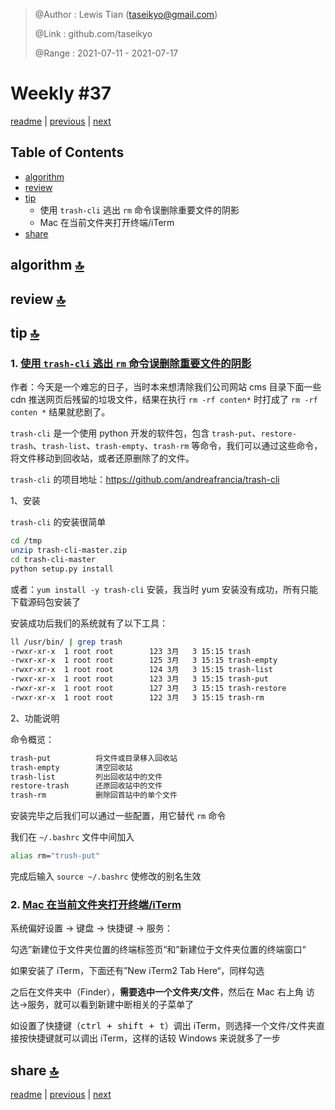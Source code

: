 > @Author  : Lewis Tian (taseikyo@gmail.com)
>
> @Link    : github.com/taseikyo
>
> @Range   : 2021-07-11 - 2021-07-17

# Weekly #37

[readme](../README.md) | [previous](202107W2.md) | [next](202107W4.md)

## Table of Contents

- [algorithm](#algorithm-)
- [review](#review-)
- [tip](#tip-)
    - 使用 `trash-cli` 逃出 `rm` 命令误删除重要文件的阴影
    - Mac 在当前文件夹打开终端/iTerm
- [share](#share-)

## algorithm [🔝](#weekly-37)

## review [🔝](#weekly-37)

## tip [🔝](#weekly-37)

### 1. [使用 `trash-cli` 逃出 `rm` 命令误删除重要文件的阴影](https://www.cnblogs.com/saneri/p/5239518.html)

作者：今天是一个难忘的日子，当时本来想清除我们公司网站 cms 目录下面一些 cdn 推送网页后残留的垃圾文件，结果在执行 `rm -rf conten*` 时打成了 `rm -rf conten *` 结果就悲剧了。

`trash-cli` 是一个使用 python 开发的软件包，包含 `trash-put`、`restore-trash`、`trash-list`、`trash-empty`、`trash-rm` 等命令，我们可以通过这些命令，将文件移动到回收站，或者还原删除了的文件。

`trash-cli` 的项目地址：https://github.com/andreafrancia/trash-cli

1、安装

`trash-cli` 的安装很简单


```Bash
cd /tmp
unzip trash-cli-master.zip
cd trash-cli-master
python setup.py install
```

或者：`yum install -y trash-cli` 安装，我当时 yum 安装没有成功，所有只能下载源码包安装了

安装成功后我们的系统就有了以下工具：

```Bash
ll /usr/bin/ | grep trash
-rwxr-xr-x  1 root root        123 3月   3 15:15 trash
-rwxr-xr-x  1 root root        125 3月   3 15:15 trash-empty
-rwxr-xr-x  1 root root        124 3月   3 15:15 trash-list
-rwxr-xr-x  1 root root        123 3月   3 15:15 trash-put
-rwxr-xr-x  1 root root        127 3月   3 15:15 trash-restore
-rwxr-xr-x  1 root root        122 3月   3 15:15 trash-rm
```

2、功能说明

命令概览：

```Bash
trash-put          将文件或目录移入回收站
trash-empty        清空回收站
trash-list         列出回收站中的文件
restore-trash      还原回收站中的文件
trash-rm           删除回首站中的单个文件
```

安装完毕之后我们可以通过一些配置，用它替代 `rm` 命令

我们在 `~/.bashrc` 文件中间加入

```bash
alias rm="trush-put"
```

完成后输入 `source ~/.bashrc` 使修改的别名生效

### 2. [Mac 在当前文件夹打开终端/iTerm](https://juejin.cn/post/6844903789812531213)

系统偏好设置 -> 键盘 -> 快捷键 -> 服务：

勾选”新建位于文件夹位置的终端标签页“和”新建位于文件夹位置的终端窗口“

如果安装了 iTerm，下面还有”New iTerm2 Tab Here“，同样勾选

之后在文件夹中（Finder），**需要选中一个文件夹/文件**，然后在 Mac 右上角 访达->服务，就可以看到新建中断相关的子菜单了

如设置了快捷键（<kbd>ctrl + shift + t</kbd>）调出 iTerm，则选择一个文件/文件夹直接按快捷键就可以调出 iTerm，这样的话较 Windows 来说就多了一步

## share [🔝](#weekly-37)

[readme](../README.md) | [previous](202107W2.md) | [next](202107W4.md)
